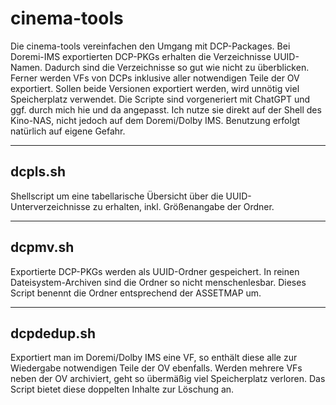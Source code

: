 # cinema-tools

Die cinema-tools vereinfachen den Umgang mit DCP-Packages. Bei Doremi-IMS exportierten DCP-PKGs erhalten die Verzeichnisse UUID-Namen. Dadurch sind die Verzeichnisse so gut wie nicht zu überblicken. Ferner werden VFs von DCPs inklusive aller notwendigen Teile der OV exportiert. Sollen beide Versionen exportiert werden, wird unnötig viel Speicherplatz verwendet.
Die Scripte sind vorgeneriert mit ChatGPT und ggf. durch mich hie und da angepasst. Ich nutze sie direkt auf der Shell des Kino-NAS, nicht jedoch auf dem Doremi/Dolby IMS. Benutzung erfolgt natürlich auf eigene Gefahr.

--------
dcpls.sh
--------

Shellscript um eine tabellarische Übersicht über die UUID-Unterverzeichnisse zu erhalten, inkl. Größenangabe der Ordner.


--------
dcpmv.sh
--------

Exportierte DCP-PKGs werden als UUID-Ordner gespeichert. In reinen Dateisystem-Archiven sind die Ordner so nicht menschenlesbar.
Dieses Script benennt die Ordner entsprechend der ASSETMAP um.


-----------
dcpdedup.sh
-----------

Exportiert man im Doremi/Dolby IMS eine VF, so enthält diese alle zur Wiedergabe notwendigen Teile der OV ebenfalls. Werden mehrere VFs neben der OV archiviert, geht so übermäßig viel Speicherplatz verloren. Das Script bietet diese doppelten Inhalte zur Löschung an.
